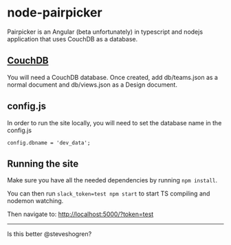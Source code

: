 # node-pairpicker

Pairpicker is an Angular (beta unfortunately) in typescript and nodejs application that uses CouchDB as a database.

## [CouchDB](http://couchdb.apache.org/)

You will need a CouchDB database. Once created, add db/teams.json as a normal document and db/views.json as a Design document.

## config.js

In order to run the site locally, you will need to set the database name in the config.js
``` 
config.dbname = 'dev_data';
```

## Running the site

Make sure you have all the needed dependencies by running ``` npm install ```.

You can then run ``` slack_token=test npm start ``` to start TS compiling and nodemon watching.

Then navigate to: [http://localhost:5000/?token=test](http://localhost:5000/?token=test)

---

Is this better @steveshogren?